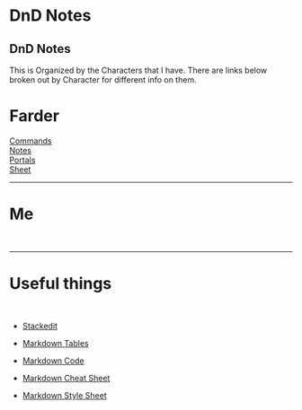 ﻿# DnD Notes
## DnD Notes


This is Organized by the Characters that I have. There are links below broken out by Character for different info on them.


# Farder
 <a href="file:///A:/Dev/DnDNotes/Farder/Commands.html/Commands.html">Commands</a><br>
 <a href="file:///A:/Dev/DnDNotes/Farder/Notes.html/Notes.html">Notes</a><br>
 <a href="file:///A:/Dev/DnDNotes/Farder/Portals.html/Portals.html">Portals</a><br>
 <a href="https://ddb.ac/characters/23222664/1VPHf3">Sheet</a><br>



-----------------------------------------------------------------------------------------
# Me
<br>


-----------------------------------------------------------------------------------------
# Useful things
<br>

* <a href="https://stackedit.io/">Stackedit</a>

* <a href="https://www.tablesgenerator.com/markdown_tables">Markdown Tables</a>

* <a href="https://code.visualstudio.com/docs/languages/markdown">Markdown Code</a>

* <a href="http://nestacms.com/docs/creating-content/markdown-cheat-sheet">Markdown Cheat Sheet</a>

* <a href="https://github.com/mixu/markdown-styles">Markdown Style Sheet</a>
